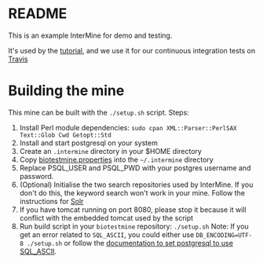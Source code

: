 # README

This is an example InterMine for demo and testing.

It's used by the [tutorial](http://intermine.readthedocs.io/en/latest/get-started/tutorial), and we use it for our continuous integration tests on [Travis](https://travis-ci.org/intermine/intermine/builds)

# Building the mine

This mine can be built with the `./setup.sh` script.  Steps:

1. Install Perl module dependencies: `sudo cpan XML::Parser::PerlSAX Text::Glob Cwd Getopt::Std`
1. Install and start postgresql on your system
1. Create an `.intermine` directory in your $HOME directory
1. Copy [biotestmine.properties](https://github.com/intermine/biotestmine/blob/master/data/biotestmine.properties) into the  `~/.intermine` directory
1. Replace PSQL_USER and PSQL_PWD with your postgres username and password.
1. (Optional) Initialise the two search repositories used by InterMine. If you don't do this, the keyword search won't work in your mine. Follow the instructions for [Solr](https://intermine.readthedocs.io/en/latest/system-requirements/software/solr/)
1. If you have tomcat running on port 8080, please stop it because it will conflict with the embedded tomcat used by the script
1. Run build script in your `biotestmine` repository: `./setup.sh`
Note: If you get an error related to `SQL_ASCII`, you could either use `DB_ENCODING=UTF-8 ./setup.sh` or follow the [documentation to set postgresql to use SQL_ASCII](https://intermine.readthedocs.io/en/latest/system-requirements/software/postgres/postgres/#character-set-encoding).
